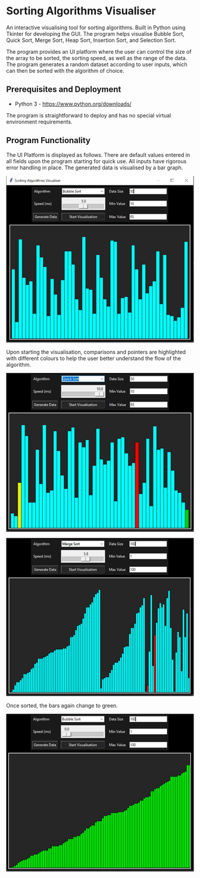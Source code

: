 # Sorting Algorithms Visualiser

An interactive visualising tool for sorting algorithms. Built in Python using Tkinter for developing the GUI. The program helps visualise
Bubble Sort, Quick Sort, Merge Sort, Heap Sort, Insertion Sort, and Selection Sort. 

The program provides an UI platform where the user can control the size of the array to be sorted, the sorting speed, 
as well as the range of the data. The program generates a random dataset according to user inputs, which can then be sorted with the algorithm of choice.

## Prerequisites and Deployment
* Python 3 - https://www.python.org/downloads/

The program is straightforward to deploy and has no special virtual environment requirements.

## Program Functionality
The UI Platform is displayed as follows. There are default values entered in all fields upon the program starting for quick use. 
All inputs have rigorous error handling in place. The generated data is visualised by a bar graph.

![](https://github.com/suvanshm/SortAlgosVisualiser/blob/master/Screenshots/PreSort.JPG)

Upon starting the visualisation, comparisons and pointers are highlighted with different colours to help the user better understand the flow of the algorithm.

![](https://github.com/suvanshm/SortAlgosVisualiser/blob/master/Screenshots/QuickSort.JPG)

![](https://github.com/suvanshm/SortAlgosVisualiser/blob/master/Screenshots/MergeSort.JPG)

Once sorted, the bars again change to green.

![](https://github.com/suvanshm/SortAlgosVisualiser/blob/master/Screenshots/PostSort.JPG)







